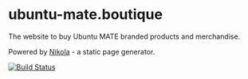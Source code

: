 # ubuntu-mate.boutique

The website to buy Ubuntu MATE branded products and merchandise.

Powered by [Nikola](https://getnikola.com/) - a static page generator.

[![Build Status](https://semaphoreci.com/api/v1/lah7/ubuntu-mate-boutique/branches/master/shields_badge.svg)](https://semaphoreci.com/lah7/ubuntu-mate-boutique)